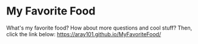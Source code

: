 # My Favorite Food
What's my favorite food? How about more questions and cool stuff? Then, click the link below:
https://aray101.github.io/MyFavoriteFood/
